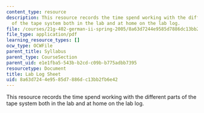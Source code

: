 ```yaml
---
content_type: resource
description: This resource records the time spend working with the different parts
  of the tape system both in the lab and at home on the lab log.
file: /courses/21g-402-german-ii-spring-2005/8a63d7244e9585d7886dc13bb2fb6e42_MIT21G_402S05_labLogSheet.pdf
file_type: application/pdf
learning_resource_types: []
ocw_type: OCWFile
parent_title: Syllabus
parent_type: CourseSection
parent_uid: e1e1fba5-543b-b2cd-c09b-b775adbb7395
resourcetype: Document
title: Lab Log Sheet
uid: 8a63d724-4e95-85d7-886d-c13bb2fb6e42
---
```

This resource records the time spend working with the different parts of the tape system both in the lab and at home on the lab log.

